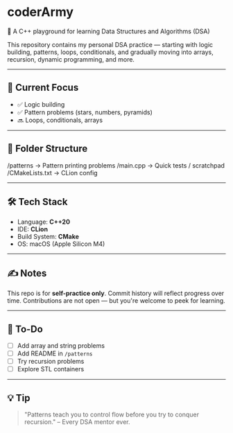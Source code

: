 # coderArmy

🚀 A C++ playground for learning Data Structures and Algorithms (DSA)

This repository contains my personal DSA practice — starting with logic building, patterns, loops, conditionals, and gradually moving into arrays, recursion, dynamic programming, and more.

---

## 📌 Current Focus
- ✅ Logic building
- ✅ Pattern problems (stars, numbers, pyramids)
- 🔜 Loops, conditionals, arrays

---

## 📂 Folder Structure
/patterns → Pattern printing problems
/main.cpp → Quick tests / scratchpad
/CMakeLists.txt → CLion config


---

## 🛠️ Tech Stack
- Language: **C++20**
- IDE: **CLion**
- Build System: **CMake**
- OS: macOS (Apple Silicon M4)

---

## ✍️ Notes
This repo is for **self-practice only**. Commit history will reflect progress over time. Contributions are not open — but you're welcome to peek for learning.

---

## 🔖 To-Do
- [ ] Add array and string problems
- [ ] Add README in `/patterns`
- [ ] Try recursion problems
- [ ] Explore STL containers

---

## 💡 Tip
> "Patterns teach you to control flow before you try to conquer recursion." – Every DSA mentor ever.
